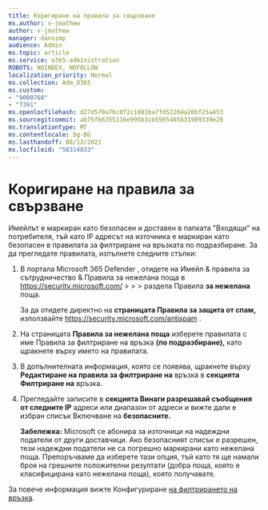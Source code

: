 ```yaml
---
title: Коригиране на правила за свързване
ms.author: v-jmathew
author: v-jmathew
manager: dansimp
audience: Admin
ms.topic: article
ms.service: o365-administration
ROBOTS: NOINDEX, NOFOLLOW
localization_priority: Normal
ms.collection: Adm_O365
ms.custom:
- "9000760"
- "7391"
ms.openlocfilehash: d27d570a7bc0f2c1081ba7fd52264a20bf25a453
ms.sourcegitcommit: ab75f66355116e995b3cb5505465b31989339e28
ms.translationtype: MT
ms.contentlocale: bg-BG
ms.lasthandoff: 08/13/2021
ms.locfileid: "58314833"
---
```

# <a name="fix-connection-policy"></a>Коригиране на правила за свързване

Имейлът е маркиран като безопасен и доставен в папката "Входящи" на потребителя, тъй като IP адресът на източника е маркиран като безопасен в правилата за филтриране на връзката по подразбиране. За да прегледате правилата, изпълнете следните стъпки:

1. В портала Microsoft 365 Defender , отидете на Имейл & правила за сътрудничество & Правила за нежелана поща в <https://security.microsoft.com/>  \>  \>  \>  раздела Правила **за нежелана** поща.

   За да отидете директно на **страницата Правила за защита от спам,** използвайте <https://security.microsoft.com/antispam> .

2. На страницата **Правила за нежелана поща** изберете правилата с име Правила за филтриране на връзка **(по подразбиране),** като щракнете върху името на правилата.

3. В допълнителната информация, която се появява, щракнете върху **Редактиране на правила за филтриране на** връзка в **секцията Филтриране на** връзка.

4. Прегледайте записите в **секцията Винаги разрешавай съобщения от следните IP** адреси или диапазон от адреси и вижте дали е избран списък Включване на **безопасните.**

   **Забележка:** Microsoft се абонира за източници на надеждни податели от други доставчици. Ако безопасният списък е разрешен, тези надеждни податели не са погрешно маркирани като нежелана поща. Препоръчваме да изберете тази опция, тъй като тя ще намали броя на грешните положителни резултати (добра поща, която е класифицирана като нежелана поща), която получавате.

За повече информация вижте Конфигуриране [на филтрирането на връзка](https://docs.microsoft.com/microsoft-365/security/office-365-security/configure-the-connection-filter-policy).
